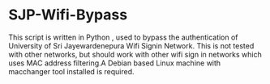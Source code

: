 # SJP-Wifi-Bypass
This script is written in Python , used to bypass the authentication of University of Sri Jayewardenepura Wifi Signin Network. This is not tested with other networks, but should work with other wifi sign in networks which uses MAC address filtering.A Debian based Linux machine with macchanger tool installed is required.
